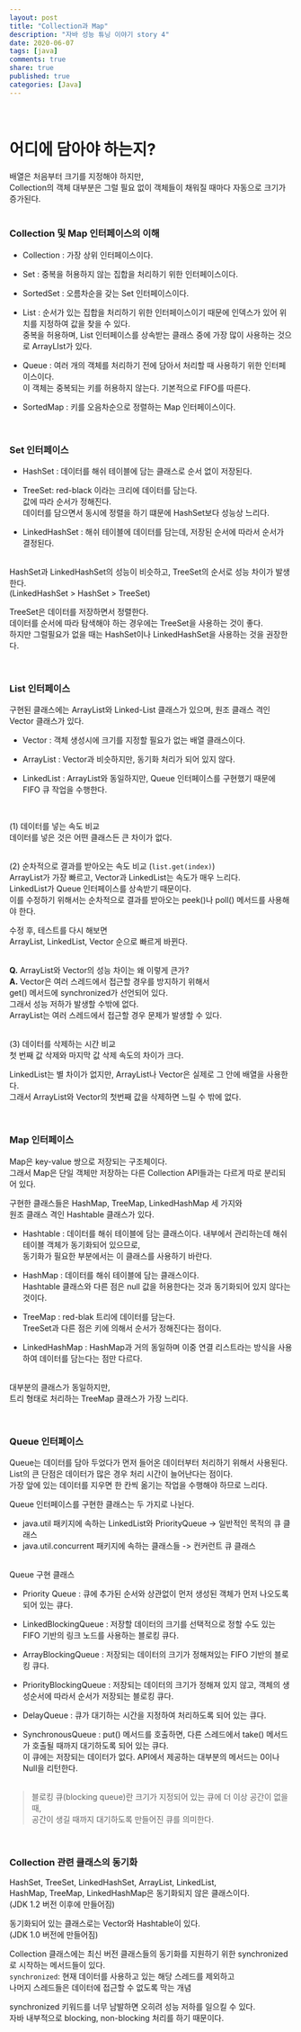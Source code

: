 ```yaml
---
layout: post
title: "Collection과 Map"  
description: "자바 성능 튜닝 이야기 story 4"
date: 2020-06-07
tags: [java]
comments: true
share: true
published: true
categories: [Java]
---
```


<br />

# 어디에 담아야 하는지?  

배열은 처음부터 크기를 지정해야 하지만,      
Collection의 객체 대부분은 그럴 필요 없이 객체들이 채워질 때마다 자동으로 크기가 증가된다.       
<br />

### Collection 및 Map 인터페이스의 이해

- Collection : 가장 상위 인터페이스이다.

- Set : 중복을 허용하지 않는 집합을 처리하기 위한 인터페이스이다.

- SortedSet : 오름차순을 갖는 Set 인터페이스이다.

- List : 순서가 있는 집합을 처리하기 위한 인터페이스이기 때문에 인덱스가 있어 위치를 지정하여 값을 찾을 수 있다.   
  중복을 허용하며, List 인터페이스를 상속받는 클래스 중에 가장 많이 사용하는 것으로 ArrayLIst가 있다.

- Queue : 여러 개의 객체를 처리하기 전에 담아서 처리할 때 사용하기 위한 인터페이스이다.        
  이 객체는 중복되는 키를 허용하지 않는다. 기본적으로 FIFO를 따른다.

- SortedMap : 키를 오음차순으로 정렬하는 Map 인터페이스이다.

<br />         


### Set 인터페이스
- HashSet : 데이터를 해쉬 테이블에 담는 클래스로 순서 없이 저장된다.

- TreeSet: red-black 이라는 크리에 데이터를 담는다.   
  값에 따라 순서가 정해진다.    
  데이터를 담으면서 동시에 정렬을 하기 떄문에 HashSet보다 성능상 느리다.

- LinkedHashSet : 해쉬 테이블에 데이터를 담는데, 저장된 순서에 따라서 순서가 결정된다.     
  <br />

HashSet과 LinkedHashSet의 성능이 비슷하고, TreeSet의 순서로 성능 차이가 발생한다.     
(LinkedHashSet > HashSet > TreeSet)

TreeSet은 데이터를 저장하면서 정렬한다.   
데이터를 순서에 따라 탐색해야 하는 경우에는 TreeSet을 사용하는 것이 좋다.   
하지만 그럴필요가 없을 때는 HashSet이나 LinkedHashSet을 사용하는 것을 권장한다.

<br />

### List 인터페이스
구현된 클래스에는 ArrayList와 Linked-List 클래스가 있으며, 원조 클래스 격인 Vector 클래스가 있다.

- Vector : 객체 생성시에 크기를 지정할 필요가 없는 배열 클래스이다.

- ArrayList : Vector과 비슷하지만, 동기화 처리가 되어 있지 않다.

- LinkedList : ArrayList와 동일하지만, Queue 인터페이스를 구현했기 때문에 FIFO 큐 작업을 수행한다.

<br />      

(1) 데이터를 넣는 속도 비교   
데이터를 넣은 것은 어떤 클래스든 큰 차이가 없다.   
<br />

(2) 순차적으로 결과를 받아오는 속도 비교 (`list.get(index)`)                 
ArrayList가 가장 빠르고, Vector과 LinkedList는 속도가 매우 느리다.          
LinkedList가 Queue 인터페이스를 상속받기 때문이다.                             
이를 수정하기 위해서는 순차적으로 결과를 받아오는 peek()나 poll() 메서드를 사용해야 한다.

수정 후, 테스트를 다시 해보면    
ArrayList, LinkedList, Vector 순으로 빠르게 바뀐다.     
<br />

**Q.** ArrayList와 Vector의 성능 차이는 왜 이렇게 큰가?    
**A.** Vector은 여러 스레드에서 접근할 경우를 방지하기 위해서     
get() 메서드에 synchronized가 선언되어 있다.      
그래서 성능 저하가 발생할 수밖에 없다.     
ArrayList는 여러 스레드에서 접근할 경우 문제가 발생할 수 있다.    
<br />

(3) 데이터를 삭제하는 시간 비교     
첫 번째 값 삭제와 마지막 값 삭제 속도의 차이가 크다.

LinkedList는 별 차이가 없지만, ArrayList나 Vector은 실제로 그 안에 배열을 사용한다.   
그래서 ArrayList와 Vector의 첫번째 값을 삭제하면 느릴 수 밖에 없다.


<br />         

### Map 인터페이스
Map은 key-value 쌍으로 저장되는 구조체이다.     
그래서 Map은 단일 객체만 저장하는 다른 Collection API들과는 다르게 따로 분리되어 있다.

구현한 클래스들은 HashMap, TreeMap, LinkedHashMap 세 가지와    
원조 클래스 격인 Hashtable 클래스가 있다.

- Hashtable : 데이터를 해쉬 테이블에 담는 클래스이다. 내부에서 관리하는데 해쉬 테이블 객체가 동기화되어 있으므로,   
  동기화가 필요한 부분에서는 이 클래스를 사용하기 바란다.

- HashMap : 데이터를 해쉬 테이블에 담는 클래스이다.   
  Hashtable 클래스와 다른 점은 null 값을 허용한다는 것과 동기화되어 있지 않다는 것이다.

- TreeMap : red-blak 트리에 데이터를 담는다.   
  TreeSet과 다른 점은 키에 의해서 순서가 정해진다는 점이다.

- LinkedHashMap : HashMap과 거의 동일하며 이중 연결 리스트라는 방식을 사용하여 데이터를 담는다는 점만 다르다.   
  <br />

대부분의 클래스가 동일하지만,     
트리 형태로 처리하는 TreeMap 클래스가 가장 느리다.

<br />         


### Queue 인터페이스
Queue는 데이터를 담아 두었다가 먼저 들어온 데이터부터 처리하기 위해서 사용된다.   
List의 큰 단점은 데이터가 많은 경우 처리 시간이 늘어난다는 점이다.   
가장 앞에 있는 데이터를 지우면 한 칸씩 옮기는 작업을 수행해야 하므로 느리다.


Queue 인터페이스를 구현한 클래스는 두 가지로 나뉜다.
* java.util 패키지에 속하는 LinkedList와 PriorityQueue -> 일반적인 목적의 큐 클래스
* java.util.concurrent 패키지에 속하는 클래스들 -> 컨커런트 큐 클래스     
  <br />

Queue 구현 클래스
- Priority Queue : 큐에 추가된 순서와 상관없이 먼저 생성된 객체가 먼저 나오도록 되어 있는 큐다.

- LinkedBlockingQueue : 저장할 데이터의 크기를 선택적으로 정할 수도 있는 FIFO 기반의 링크 노드를 사용하는 블로킹 큐다.

- ArrayBlockingQueue : 저장되는 데이터의 크기가 정해져있는 FIFO 기반의 블로킹 큐다.

- PriorityBlockingQueue : 저장되는 데이터의 크기가 정해져 있지 않고, 객체의 생성순서에 따라서 순서가 저장되는 블로킹 큐다.

- DelayQueue : 큐가 대기하는 시간을 지정하여 처리하도록 되어 있는 큐다.

- SynchronousQueue : put() 메서드를 호출하면, 다른 스레드에서 take() 메서드가 호출될 때까지 대기하도록 되어 있는 큐다.   
  이 큐에는 저장되는 데이터가 없다. API에서 제공하는 대부분의 메서드는 0이나 Null을 리턴한다.     
  <br />

> 블로킹 큐(blocking queue)란 크기가 지정되어 있는 큐에 더 이상 공간이 없을 때,   
> 공간이 생길 때까지 대기하도록 만들어진 큐를 의미한다.   


<br />         

### Collection 관련 클래스의 동기화       
HashSet, TreeSet, LinkedHashSet, ArrayList, LinkedList,      
HashMap, TreeMap, LinkedHashMap은 동기화되지 않은 클래스이다.    
(JDK 1.2 버전 이후에 만들어짐)   


동기화되어 있는 클래스로는 Vector와 Hashtable이 있다.    
(JDK 1.0 버전에 만들어짐)       

Collection 클래스에는 최신 버전 클래스들의 동기화를 지원하기 위한 synchronized로 시작하는 메서드들이 있다.    
`synchronized`: 현재 데이터를 사용하고 있는 해당 스레드를 제외하고          
나머지 스레드들은 데이터에 접근할 수 없도록 막는 개념      


synchronized 키워드를 너무 남발하면 오히려 성능 저하를 일으킬 수 있다.          
자바 내부적으로 blocking, non-blocking 처리를 하기 때문이다.          

<br />        
